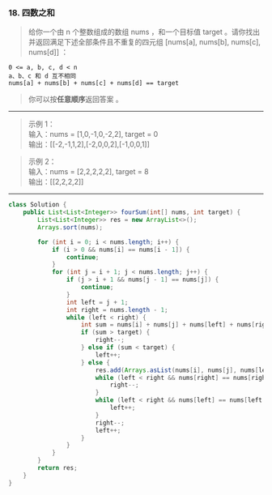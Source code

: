 ### 18. 四数之和

>给你一个由 n 个整数组成的数组 nums ，和一个目标值 target 。请你找出并返回满足下述全部条件且不重复的四元组 [nums[a], nums[b], nums[c], nums[d]] ：   
>
    0 <= a, b, c, d < n
    a、b、c 和 d 互不相同
    nums[a] + nums[b] + nums[c] + nums[d] == target
>
>你可以按**任意顺序**返回答案 。   
***
>示例 1：   
>输入：nums = [1,0,-1,0,-2,2], target = 0   
>输出：[[-2,-1,1,2],[-2,0,0,2],[-1,0,0,1]]   

>示例 2：   
>输入：nums = [2,2,2,2,2], target = 8   
>输出：[[2,2,2,2]]   
***
```java
class Solution {
    public List<List<Integer>> fourSum(int[] nums, int target) {
        List<List<Integer>> res = new ArrayList<>();
        Arrays.sort(nums);

        for (int i = 0; i < nums.length; i++) {
            if (i > 0 && nums[i] == nums[i - 1]) {
                continue;
            }
            for (int j = i + 1; j < nums.length; j++) {
                if (j > i + 1 && nums[j - 1] == nums[j]) {
                    continue;
                }
                int left = j + 1;
                int right = nums.length - 1;
                while (left < right) {
                    int sum = nums[i] + nums[j] + nums[left] + nums[right];
                    if (sum > target) {
                        right--;
                    } else if (sum < target) {
                        left++;
                    } else {
                        res.add(Arrays.asList(nums[i], nums[j], nums[left], nums[right]));
                        while (left < right && nums[right] == nums[right - 1]) {
                            right--;
                        }
                        while (left < right && nums[left] == nums[left + 1]) {
                            left++;
                        }
                        right--;
                        left++;
                    }
                }
            }
        }
        return res;
    }
}
```
